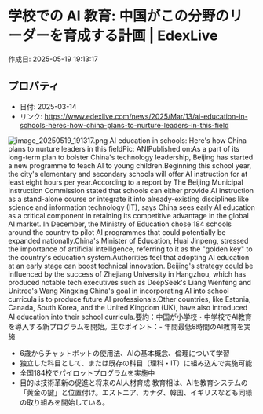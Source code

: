 # 学校での AI 教育: 中国がこの分野のリーダーを育成する計画 | EdexLive

作成日: 2025-05-19 19:13:17

## プロパティ

- 日付: 2025-03-14
- リンク: https://www.edexlive.com/news/2025/Mar/13/ai-education-in-schools-heres-how-china-plans-to-nurture-leaders-in-this-field

![image_20250519_191317.png](../assets/image_20250519_191317.png)
AI education in schools: Here's how China plans to nurture leaders in this fieldPic: ANIPublished on:As a part of its long-term plan to bolster China's technology leadership, Beijing has started a new programme to teach AI to young children.Beginning this school year, the city's elementary and secondary schools will offer AI instruction for at least eight hours per year.According to a report by The Beijing Municipal Instruction Commission stated that schools can either provide AI instruction as a stand-alone course or integrate it into already-existing disciplines like science and information technology (IT), says China sees early AI education as a critical component in retaining its competitive advantage in the global AI market. In December, the Ministry of Education chose 184 schools around the country to pilot AI programmes that could potentially be expanded nationally.China's Minister of Education, Huai Jinpeng, stressed the importance of artificial intelligence, referring to it as the "golden key" to the country's education system.Authorities feel that adopting AI education at an early stage can boost technical innovation. Beijing's strategy could be influenced by the success of Zhejiang University in Hangzhou, which has produced notable tech executives such as DeepSeek's Liang Wenfeng and Unitree's Wang Xingxing.China's goal in incorporating AI into school curricula is to produce future AI professionals.Other countries, like Estonia, Canada, South Korea, and the United Kingdom (UK), have also introduced AI education into their school curricula.要約：中国が小学校・中学校でAI教育を導入する新プログラムを開始。主なポイント：- 年間最低8時間のAI教育を実施
- 6歳からチャットボットの使用法、AIの基本概念、倫理について学習
- 独立した科目として、または既存の科目（理科・IT）に組み込んで実施可能
- 全国184校でパイロットプログラムを実施中
- 目的は技術革新の促進と将来のAI人材育成
教育相は、AIを教育システムの「黄金の鍵」と位置付け。エストニア、カナダ、韓国、イギリスなども同様の取り組みを開始している。